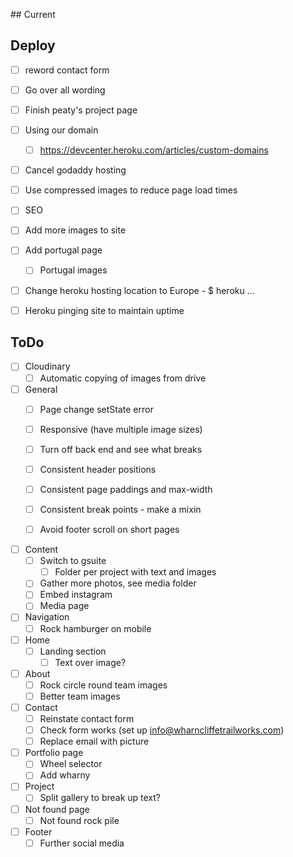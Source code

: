 ## Current

## Deploy

- [ ] reword contact form
- [ ] Go over all wording
- [ ] Finish peaty's project page
- [ ] Using our domain
  - [ ] https://devcenter.heroku.com/articles/custom-domains
- [ ] Cancel godaddy hosting
- [ ] Use compressed images to reduce page load times
- [ ] SEO
- [ ] Add more images to site
- [ ] Add portugal page
  - [ ] Portugal images
- [ ] Change heroku hosting location to Europe - $ heroku ...
- [ ] Heroku pinging site to maintain uptime


## ToDo

- [ ] Cloudinary
  - [ ] Automatic copying of images from drive

- [ ] General
  - [ ] Page change setState error
  - [ ] Responsive (have multiple image sizes)
  - [ ] Turn off back end and see what breaks
  - [ ] Consistent header positions
  - [ ] Consistent page paddings and max-width
  - [ ] Consistent break points - make a mixin
  - [ ] Avoid footer scroll on short pages


- [ ] Content
  - [ ] Switch to gsuite
    - [ ] Folder per project with text and images
  - [ ] Gather more photos, see media folder
  - [ ] Embed instagram
  - [ ] Media page

- [ ] Navigation
  - [ ] Rock hamburger on mobile

- [ ] Home
  - [ ] Landing section
    - [ ] Text over image?

- [ ] About
  - [ ] Rock circle round team images
  - [ ] Better team images

- [ ] Contact
  - [ ] Reinstate contact form
  - [ ] Check form works (set up info@wharncliffetrailworks.com)
  - [ ] Replace email with picture

- [ ] Portfolio page
  - [ ] Wheel selector
  - [ ] Add wharny

- [ ] Project
  - [ ] Split gallery to break up text?

- [ ] Not found page
  - [ ] Not found rock pile

- [ ] Footer
  - [ ] Further social media
